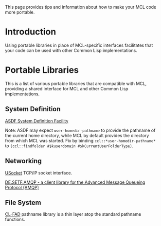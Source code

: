 This page provides tips and information about how to make your MCL code more portable.

# Introduction #

Using portable libraries in place of MCL-specific interfaces facilitates that your code can be used with other Common Lisp implementations.

# Portable Libraries #

This is a list of various portable libraries that are compatible with MCL, providing a shared interface for MCL and other Common Lisp implementations.

## System Definition ##

<a href='http://common-lisp.net/project/asdf/'>ASDF System Definition Facility</a>

Note: ASDF may expect `user-homedir-pathname` to provide the pathname of the current home directory, while MCL by default provides the directory from which MCL was started. Fix by binding `ccl::*user-homedir-pathname*` to `(ccl::findfolder #$kuserdomain #$kCurrentUserFolderType)`.

## Networking ##

<a href='http://common-lisp.net/project/usocket/'>USocket</a> TCP/IP socket interface.

<a href='http://github.com/lisp/de.setf.amqp#readme'>DE.SETF.AMQP - a client library for the Advanced Message Queueing Protocol (AMQP)</a>

## File System ##

<a href='http://weitz.de/cl-fad/'>CL-FAD</a> pathname library is a  thin layer atop the standard pathname functions.